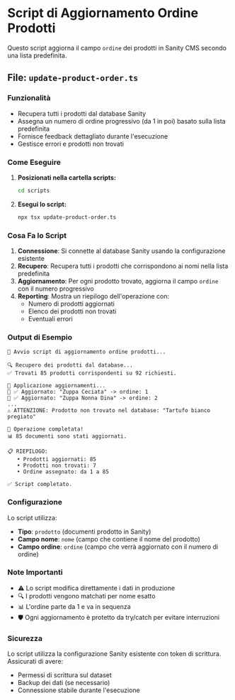 # Script di Aggiornamento Ordine Prodotti

Questo script aggiorna il campo `ordine` dei prodotti in Sanity CMS secondo una lista predefinita.

## File: `update-product-order.ts`

### Funzionalità

- Recupera tutti i prodotti dal database Sanity
- Assegna un numero di ordine progressivo (da 1 in poi) basato sulla lista predefinita
- Fornisce feedback dettagliato durante l'esecuzione
- Gestisce errori e prodotti non trovati

### Come Eseguire

1. **Posizionati nella cartella scripts:**

   ```bash
   cd scripts
   ```

2. **Esegui lo script:**
   ```bash
   npx tsx update-product-order.ts
   ```

### Cosa Fa lo Script

1. **Connessione**: Si connette al database Sanity usando la configurazione esistente
2. **Recupero**: Recupera tutti i prodotti che corrispondono ai nomi nella lista predefinita
3. **Aggiornamento**: Per ogni prodotto trovato, aggiorna il campo `ordine` con il numero progressivo
4. **Reporting**: Mostra un riepilogo dell'operazione con:
   - Numero di prodotti aggiornati
   - Elenco dei prodotti non trovati
   - Eventuali errori

### Output di Esempio

```
🚀 Avvio script di aggiornamento ordine prodotti...

🔍 Recupero dei prodotti dal database...
✅ Trovati 85 prodotti corrispondenti su 92 richiesti.

🚀 Applicazione aggiornamenti...
📝 ✅ Aggiornato: "Zuppa Ceciata" -> ordine: 1
📝 ✅ Aggiornato: "Zuppa Nonna Dina" -> ordine: 2
...
⚠️ ATTENZIONE: Prodotto non trovato nel database: "Tartufo bianco pregiato"

🎉 Operazione completata!
📊 85 documenti sono stati aggiornati.

📋 RIEPILOGO:
   • Prodotti aggiornati: 85
   • Prodotti non trovati: 7
   • Ordine assegnato: da 1 a 85

✅ Script completato.
```

### Configurazione

Lo script utilizza:

- **Tipo**: `prodotto` (documenti prodotto in Sanity)
- **Campo nome**: `nome` (campo che contiene il nome del prodotto)
- **Campo ordine**: `ordine` (campo che verrà aggiornato con il numero di ordine)

### Note Importanti

- ⚠️ Lo script modifica direttamente i dati in produzione
- 🔍 I prodotti vengono matchati per nome esatto
- 📊 L'ordine parte da 1 e va in sequenza
- 🛡️ Ogni aggiornamento è protetto da try/catch per evitare interruzioni

### Sicurezza

Lo script utilizza la configurazione Sanity esistente con token di scrittura. Assicurati di avere:

- Permessi di scrittura sul dataset
- Backup dei dati (se necessario)
- Connessione stabile durante l'esecuzione
